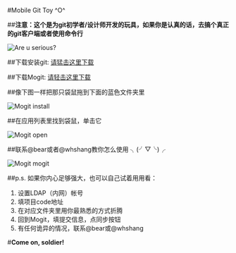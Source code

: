 #Mobile Git Toy ^O^

##**注意：这个是为git初学者/设计师开发的玩具，如果你是认真的话，去搞个真正的git客户端或者使用命令行**

![Are u serious?][1]

##下载安装git: [请猛击这里下载][2]
  
##下载Mogit: [请轻击这里下载][3]
  
##像下图一样把那只袋鼠拖到下面的蓝色文件夹里
  
  ![Mogit install][4]
 
##在应用列表里找到袋鼠，单击它
  
  ![Mogit open][5]
  
##联系@bear或者@whshang教你怎么使用  ╮(╯▽╰)╭
  
  ![Mogit mogit][6]

##p.s. 如果你内心足够强大，也可以自己试着用用看：

  1. 设置LDAP（内网）帐号
  2. 填项目code地址
  3. 在对应文件夹里用你最熟悉的方式折腾
  4. 回到Mogit，填提交信息，点同步按钮
  5. 有任何诡异的情况，联系@bear或@whshang

#**Come on, soldier!**
    
[1]: http://code.dapps.douban.com/bear/mogit/raw/master/release/screenshots/clown.jpg
[2]: http://c.dapps.douban.com/z/10089/o.zip
[3]: http://c.dapps.douban.com/z/10092/o.zip
[4]: http://code.dapps.douban.com/bear/mogit/raw/master/release/screenshots/install.png
[5]: http://code.dapps.douban.com/bear/mogit/raw/master/release/screenshots/apps.png
[6]: http://code.dapps.douban.com/bear/mogit/raw/master/release/screenshots/mogit.png

